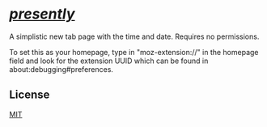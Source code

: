 # [_presently_](https://addons.mozilla.org/en-US/firefox/addon/presently/)

A simplistic new tab page with the time and date. Requires no permissions.

To set this as your homepage, type in "moz-extension://" in the homepage field and look for the extension UUID which can be found in about:debugging#preferences.

## License

[MIT](https://github.com/nishanths/license/blob/master/LICENSE)
